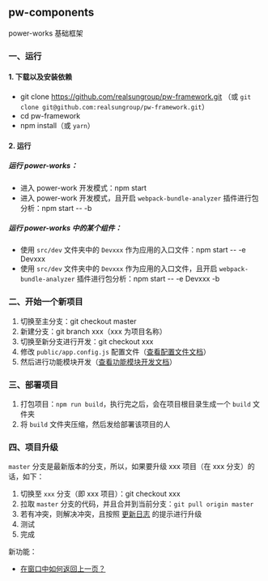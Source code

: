## pw-components

power-works 基础框架

### 一、运行

#### 1. 下载以及安装依赖

- git clone https://github.com/realsungroup/pw-framework.git （或 `git clone git@github.com:realsungroup/pw-framework.git`）
- cd pw-framework
- npm install（或 `yarn`）

#### 2. 运行

##### 运行 power-works：

- 进入 power-work 开发模式：npm start
- 进入 power-work 开发模式，且开启 `webpack-bundle-analyzer` 插件进行包分析：npm start -- -b

##### 运行 power-works 中的某个组件：

- 使用 `src/dev` 文件夹中的 `Devxxx` 作为应用的入口文件：npm start -- -e Devxxx
- 使用 `src/dev` 文件夹中的 `Devxxx` 作为应用的入口文件，且开启 `webpack-bundle-analyzer` 插件进行包分析：npm start -- -e Devxxx -b

### 二、开始一个新项目

1. 切换至主分支：git checkout master
2. 新建分支：git branch xxx（xxx 为项目名称）
3. 切换至新分支进行开发：git checkout xxx
4. 修改 `public/app.config.js` 配置文件（[查看配置文件文档](./docs/app-config.md)）
5. 然后进行功能模块开发（[查看功能模块开发文档](./docs/develop.md)）

### 三、部署项目

1. 打包项目：`npm run build`，执行完之后，会在项目根目录生成一个 `build` 文件夹
2. 将 `build` 文件夹压缩，然后发给部署该项目的人

### 四、项目升级

`master` 分支是最新版本的分支，所以，如果要升级 xxx 项目（在 xxx 分支）的话，如下：

1. 切换至 `xxx` 分支（即 xxx 项目）：git checkout xxx
2. 拉取 `master` 分支的代码，并且合并到当前分支：`git pull origin master`
3. 若有冲突，则解决冲突，且按照 [更新日志](./docs/changelog.md) 的提示进行升级
4. 测试
5. 完成

新功能：
- [在窗口中如何返回上一页？](./docs/iframe.md)


